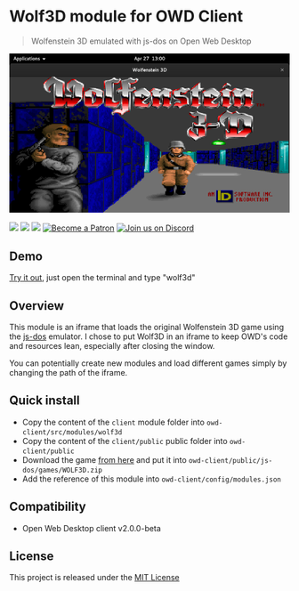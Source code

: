 # Wolf3D module for OWD Client
> Wolfenstein 3D emulated with js-dos on Open Web Desktop

<p>
    <img src="media/demo.png" alt="OWD Wolfenstein 3D module demo" />
</p>

<p>
    <a href="LICENSE"><img src="https://img.shields.io/badge/license-MIT-green.svg" /></a>
    <a href="https://github.com/owdproject/owd-client"><img src="https://img.shields.io/badge/owd-client-3A9CB6" /></a>
    <a href="https://github.com/topics/owd-modules"><img src="https://img.shields.io/badge/owd-modules-888" /></a>
    <a href="https://hacklover.net/patreon"><img src="https://img.shields.io/badge/become-a%20patron-orange" alt="Become a Patron" /></a>
    <a href="https://hacklover.net/discord"><img src="https://img.shields.io/badge/chat-on%20discord-7289da.svg" alt="Join us on Discord" /></a>
</p>

## Demo
[Try it out](https://hacklover.net/client), just open the terminal and type "wolf3d"

## Overview
This module is an iframe that loads the original Wolfenstein 3D game using the [js-dos](https://github.com/caiiiycuk/js-dos) emulator. 
I chose to put Wolf3D in an iframe to keep OWD's code and resources lean, especially after closing the window.  

You can potentially create new modules and load different games simply by changing the path of the iframe.

## Quick install
- Copy the content of the `client` module folder into `owd-client/src/modules/wolf3d`
- Copy the content of the `client/public` public folder into `owd-client/public`
- Download the game [from here](https://archive.org/details/Wolfenstein3d) and put it into `owd-client/public/js-dos/games/WOLF3D.zip`
- Add the reference of this module into `owd-client/config/modules.json`

## Compatibility
- Open Web Desktop client v2.0.0-beta

## License
This project is released under the [MIT License](LICENSE)
